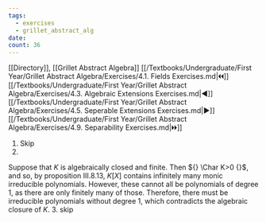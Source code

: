 ```yaml
---
tags:
  - exercises
  - grillet_abstract_alg
date:
count: 36
---
```

[[Directory]], [[Grillet Abstract Algebra]]
[[/Textbooks/Undergraduate/First Year/Grillet Abstract Algebra/Exercises/4.1. Fields Exercises.md|🞀🞀]] [[/Textbooks/Undergraduate/First Year/Grillet Abstract Algebra/Exercises/4.3. Algebraic Extensions Exercises.md|◀]] [[/Textbooks/Undergraduate/First Year/Grillet Abstract Algebra/Exercises/4.5. Seperable Extensions Exercises.md|▶]] [[/Textbooks/Undergraduate/First Year/Grillet Abstract Algebra/Exercises/4.9. Separability Exercises.md|🞂🞂]]
1. Skip
2. 
Suppose that $K$ is algebraically closed and finite. Then ${} \Char K>0 {}$, and so, by proposition III.8.13, $K[X]$ contains infinitely many monic irreducible polynomials. However, these cannot all be polynomials of degree $1$, as there are only finitely many of those. Therefore, there must be irreducible polynomials without degree $1$, which contradicts the algebraic closure of $K$. 
3. skip